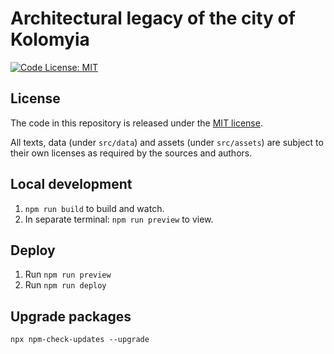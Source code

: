 # Architectural legacy of the city of Kolomyia

[![Code License: MIT](https://img.shields.io/badge/License-MIT-brightgreen)](/LICENSE)

## License

The code in this repository is released under the [MIT license](./LICENSE).

All texts, data (under `src/data`) and assets (under `src/assets`) are subject to their own licenses as required by the sources and authors.

## Local development

1. `npm run build` to build and watch.
1. In separate terminal: `npm run preview` to view.

## Deploy

1. Run `npm run preview`
1. Run `npm run deploy`

## Upgrade packages

`npx npm-check-updates --upgrade`
